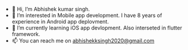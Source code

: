 - 👋 Hi, I’m Abhishek kumar singh.
- 👀 I’m interested in Mobile app development. I have 8 years of experience  in Android app deplovment.
- 🌱 I’m currently learning iOS app devlopment. Also interseted in flutter framework.
- 📫 You can reach me on abhishekksingh2020@gmail.com

<!---
singhkabhi/singhkabhi is a ✨ special ✨ repository because its `README.md` (this file) appears on your GitHub profile.
You can click the Preview link to take a look at your changes.
--->
